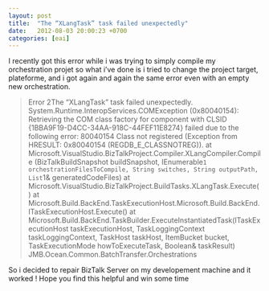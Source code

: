 ```yaml
---
layout: post
title:  "The “XLangTask” task failed unexpectedly"
date:   2012-08-03 20:00:23 +0700
categories: [eai]
---
```

I recently got this error while i was trying to simply compile my orchestration projet so what i’ve done is i tried to change the project target, plateforme, and i got again and again the same error even with an empty new orchestration.

> Error 2The “XLangTask” task failed unexpectedly.
> System.Runtime.InteropServices.COMException (0x80040154): Retrieving the COM class factory for component with
> CLSID {1BBA9F19-D4CC-34AA-918C-44FEF11E8274} failed due to the following error: 80040154 Class not registered (Exception from HRESULT: 0x80040154 (REGDB_E_CLASSNOTREG)).
> at Microsoft.VisualStudio.BizTalkProject.Compiler.XLangCompiler.Compile
> (BizTalkBuildSnapshot buildSnapshot, IEnumerable`1 orchestrationFilesToCompile, String switches, String outputPath, List`1& generatedCodeFiles)
> at Microsoft.VisualStudio.BizTalkProject.BuildTasks.XLangTask.Execute()
> at Microsoft.Build.BackEnd.TaskExecutionHost.Microsoft.Build.BackEnd.ITaskExecutionHost.Execute()
> at Microsoft.Build.BackEnd.TaskBuilder.ExecuteInstantiatedTask(ITaskExecutionHost taskExecutionHost,
> TaskLoggingContext taskLoggingContext, TaskHost taskHost, ItemBucket bucket, TaskExecutionMode howToExecuteTask, Boolean& taskResult)
> JMB.Ocean.Common.BatchTransfer.Orchestrations

So i decided to repair BizTalk Server on my developement machine and it worked !
Hope you find this helpful and win some time
